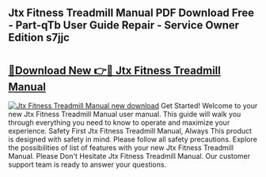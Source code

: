 ## Jtx Fitness Treadmill Manual PDF Download Free - Part-qTb User Guide Repair - Service Owner Edition s7jjc

# <h2><a href="http://cf10092.oget.top/?id=Jtx+Fitness+Treadmill+Manual">🔗Download New 👉🔴 Jtx Fitness Treadmill Manual</a></h2>

[![Jtx Fitness Treadmill Manual new download](https://i.imgur.com/5g1atiW.png)](http://cf10092.oget.top/?id=Jtx+Fitness+Treadmill+Manual)
Get Started! Welcome to your new Jtx Fitness Treadmill Manual user manual. This guide will walk you through everything you need to know to operate and maximize your experience. Safety First Jtx Fitness Treadmill Manual, Always This product is designed with safety in mind. Please follow all safety precautions. Explore the possibilities of list of features with your new Jtx Fitness Treadmill Manual. Please Don't Hesitate Jtx Fitness Treadmill Manual. Our customer support team is ready to answer your questions.
